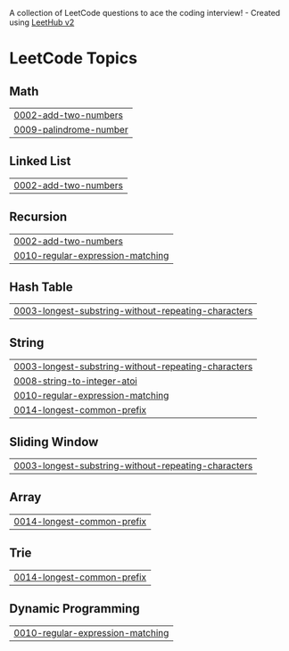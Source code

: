 A collection of LeetCode questions to ace the coding interview! - Created using [LeetHub v2](https://github.com/arunbhardwaj/LeetHub-2.0)
<!---LeetCode Topics Start-->
# LeetCode Topics
## Math
|  |
| ------- |
| [0002-add-two-numbers](https://github.com/Shemin-jr/leetcode/tree/master/0002-add-two-numbers) |
| [0009-palindrome-number](https://github.com/Shemin-jr/leetcode/tree/master/0009-palindrome-number) |
## Linked List
|  |
| ------- |
| [0002-add-two-numbers](https://github.com/Shemin-jr/leetcode/tree/master/0002-add-two-numbers) |
## Recursion
|  |
| ------- |
| [0002-add-two-numbers](https://github.com/Shemin-jr/leetcode/tree/master/0002-add-two-numbers) |
| [0010-regular-expression-matching](https://github.com/Shemin-jr/leetcode/tree/master/0010-regular-expression-matching) |
## Hash Table
|  |
| ------- |
| [0003-longest-substring-without-repeating-characters](https://github.com/Shemin-jr/leetcode/tree/master/0003-longest-substring-without-repeating-characters) |
## String
|  |
| ------- |
| [0003-longest-substring-without-repeating-characters](https://github.com/Shemin-jr/leetcode/tree/master/0003-longest-substring-without-repeating-characters) |
| [0008-string-to-integer-atoi](https://github.com/Shemin-jr/leetcode/tree/master/0008-string-to-integer-atoi) |
| [0010-regular-expression-matching](https://github.com/Shemin-jr/leetcode/tree/master/0010-regular-expression-matching) |
| [0014-longest-common-prefix](https://github.com/Shemin-jr/leetcode/tree/master/0014-longest-common-prefix) |
## Sliding Window
|  |
| ------- |
| [0003-longest-substring-without-repeating-characters](https://github.com/Shemin-jr/leetcode/tree/master/0003-longest-substring-without-repeating-characters) |
## Array
|  |
| ------- |
| [0014-longest-common-prefix](https://github.com/Shemin-jr/leetcode/tree/master/0014-longest-common-prefix) |
## Trie
|  |
| ------- |
| [0014-longest-common-prefix](https://github.com/Shemin-jr/leetcode/tree/master/0014-longest-common-prefix) |
## Dynamic Programming
|  |
| ------- |
| [0010-regular-expression-matching](https://github.com/Shemin-jr/leetcode/tree/master/0010-regular-expression-matching) |
<!---LeetCode Topics End-->